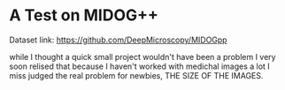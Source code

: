 # A Test on MIDOG++
Dataset link: https://github.com/DeepMicroscopy/MIDOGpp

while I thought a quick small project wouldn't have been a problem I very soon relised that because I haven't worked with medichal images a lot I miss judged the real problem for newbies, THE SIZE OF THE IMAGES.
